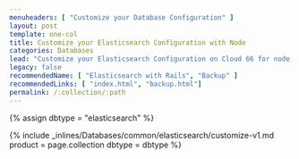 ```yaml
---
menuheaders: [ "Customize your Database Configuration" ]
layout: post
template: one-col
title: Customize your Elasticsearch Configuration with Node
categories: Databases
lead: "Customize your Elasticsearch Configuration on Cloud 66 for node stacks"
legacy: false
recommendedName: [ "Elasticsearch with Rails", "Backup" ]
recommendedLinks: [ "index.html", "backup.html"]
permalink: /:collection/:path
---
```


{% assign dbtype = "elasticsearch" %}

<a href="#customize-your-database-configuration"></a>{% include _inlines/Databases/common/elasticsearch/customize-v1.md  product = page.collection dbtype = dbtype %}
